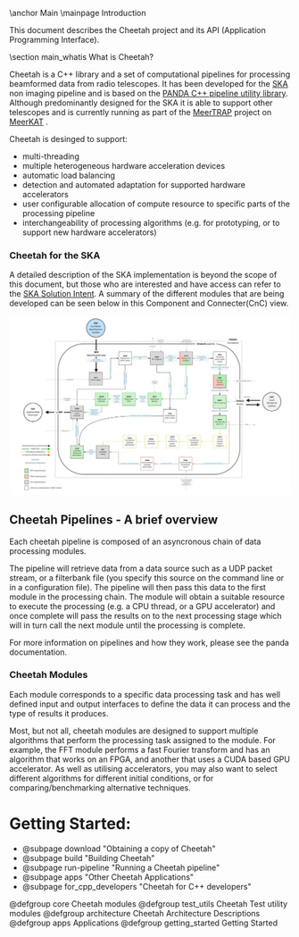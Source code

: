 \anchor Main
\mainpage Introduction

This document describes the Cheetah project and its API (Application Programming Interface).

\section main_whatis What is Cheetah?

Cheetah is a C++ library and a set of computational pipelines for processing beamformed data from radio telescopes.
It has been developed for the [SKA][SKA] non imaging pipeline and is based on
the [PANDA C++ pipeline utility library][panda_git]. Although predominantly designed for the
SKA it is able to support other telescopes and is currently running as part of the [MeerTRAP](http:meertrap.org) project on [MeerKAT](https://www.sarao.ac.za/) .

Cheetah is desinged to support:
- multi-threading
- multiple heterogeneous hardware acceleration devices
- automatic load balancing
- detection and automated adaptation for supported hardware accelerators
- user configurable allocation of compute resource to specific parts of the processing pipeline
- interchangeability of processing algorithms (e.g. for prototyping, or to support new hardware accelerators)


### Cheetah for the SKA

A detailed description of the SKA implementation is beyond the scope of this document, but those who are interested
and have access can refer to the [SKA Solution Intent](https://confluence.skatelescope.org/pages/viewpage.action?spaceKey=SWSI&title=PSS+Architecture). A summary
of the different modules that are being developed can be seen below in this Component and Connecter(CnC) view.

![CnC view of the Cheetah pulsar search pipeline](figures/Cheetah_CnC_view_The_Cheetah_prototype_pipeline-small.jpeg)



## Cheetah Pipelines - A brief overview
Each cheetah pipeline is composed of an asyncronous chain of data processing modules.

The pipeline will retrieve data from a data source such as
a UDP packet stream, or a filterbank file
(you specify this source on the command line or in a configuration file).
The pipeline will then pass this data to the first module in the processing chain. The module will obtain a suitable resource to execute the processing (e.g. a CPU thread, or a GPU accelerator) and once complete will pass the results on to the next processing stage which will in turn call the next module until the processing is complete.

For more information on pipelines and how they work, please see the panda documentation.


### Cheetah Modules
Each module corresponds to a specific data processing task and has well defined input and output interfaces to define
the data it can process and the type of results it produces.

Most, but not all, cheetah modules are designed to support multiple
algorithms that perform the processing task assigned to the module.
For example, the FFT module performs a fast Fourier transform and
has an algorithm that works on an FPGA, and another that uses
a CUDA based GPU accelerator.
As well as utilising accelerators, you may also want to select
different algorithms for different initial conditions, or for comparing/benchmarking alternative techniques.


# Getting Started:

- @subpage download "Obtaining a copy of Cheetah"
- @subpage build "Building Cheetah"
- @subpage run-pipeline "Running a Cheetah pipeline"
- @subpage apps "Other Cheetah Applications"
- @subpage for_cpp_developers "Cheetah for C++ developers"


@defgroup core Cheetah modules
@defgroup test_utils Cheetah Test utility modules
@defgroup architecture Cheetah Architecture Descriptions
@defgroup apps Applications
@defgroup getting_started Getting Started

[panda]: https://ska-telescope.gitlab.io/pss/ska-pss-panda/ "Panda C++ data processing pipeline framework"
[panda_git]: https://gitlab.com/ska-telescope/pss/ska-pss-panda "Panda Gitlab Repository"
[SKA]: https://www.skao.int/ "SKA Main Page"
